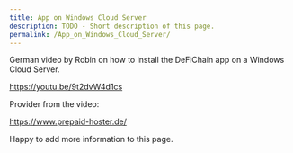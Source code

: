 ```yaml
---
title: App on Windows Cloud Server
description: TODO - Short description of this page.
permalink: /App_on_Windows_Cloud_Server/
---
```


German video by Robin on how to install the DeFiChain app on a Windows Cloud Server.

<https://youtu.be/9t2dvW4d1cs>

Provider from the video:

<https://www.prepaid-hoster.de/>

Happy to add more information to this page.
